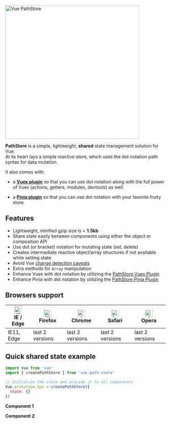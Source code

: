 <div class="text-center mb-3">
  <img src="vue-path-store.png" alt="Vue PathStore" width="420" />
</div>

**PathStore** is a simple, lightweight, **shared** state management solution for Vue.  
At its heart lays a simple reactive store, which uses the dot notation path syntax for data mutation.  

It also comes with:

- a **[Vuex plugin](./path-store-vuex-plugin/)** so that you can use dot notation along with the
full power of Vuex (actions, getters, modules, devtools) as well.

- a **[Pinia plugin](./path-store-pinia-plugin/)** so that you can use dot notation with your favorite fruity store.

## Features

- Lightweight, minified gzip size is < **1.5kb**
- Share state easily between components using either the object or composition API
- Use dot (or bracket) notation for mutating state (set, delete)
- Creates intermediate reactive object/array structures if not available while setting state
- Avoid Vue [change detection caveats](https://vuejs.org/v2/guide/reactivity.html#Change-Detection-Caveats)
- Extra methods for `Array` manipulation
- Enhance Vuex with dot notation by utilizing the [PathStore Vuex Plugin](./path-store-vuex-plugin/)
- Enhance Pinia with dot notation by utilizing the [PathStore Pinia Plugin](./path-store-pinia-plugin/)

## Browsers support

| [<img src="https://raw.githubusercontent.com/alrra/browser-logos/master/src/edge/edge_48x48.png" alt="IE / Edge" width="24px" height="24px" />](http://godban.github.io/browsers-support-badges/)<br/>IE / Edge | [<img src="https://raw.githubusercontent.com/alrra/browser-logos/master/src/firefox/firefox_48x48.png" alt="Firefox" width="24px" height="24px" />](http://godban.github.io/browsers-support-badges/)<br/>Firefox | [<img src="https://raw.githubusercontent.com/alrra/browser-logos/master/src/chrome/chrome_48x48.png" alt="Chrome" width="24px" height="24px" />](http://godban.github.io/browsers-support-badges/)<br/>Chrome | [<img src="https://raw.githubusercontent.com/alrra/browser-logos/master/src/safari/safari_48x48.png" alt="Safari" width="24px" height="24px" />](http://godban.github.io/browsers-support-badges/)<br/>Safari | [<img src="https://raw.githubusercontent.com/alrra/browser-logos/master/src/opera/opera_48x48.png" alt="Opera" width="24px" height="24px" />](http://godban.github.io/browsers-support-badges/)<br/>Opera |
| --------- | --------- | --------- | --------- | --------- |
| IE11, Edge| last 2 versions| last 2 versions| last 2 versions| last 2 versions

## Quick shared state example

```js
import Vue from 'vue'
import { createPathStore } from 'vue-path-store'

// Initialize the store and provide it to all components
Vue.prototype.$ps = createPathStore({
  state: {}
})

```

**Component 1**
<vue-example file="Intro/Intro1" class="mt-1 mb-2" />

**Component 2**
<vue-example file="Intro/Intro2" class="mt-1" />